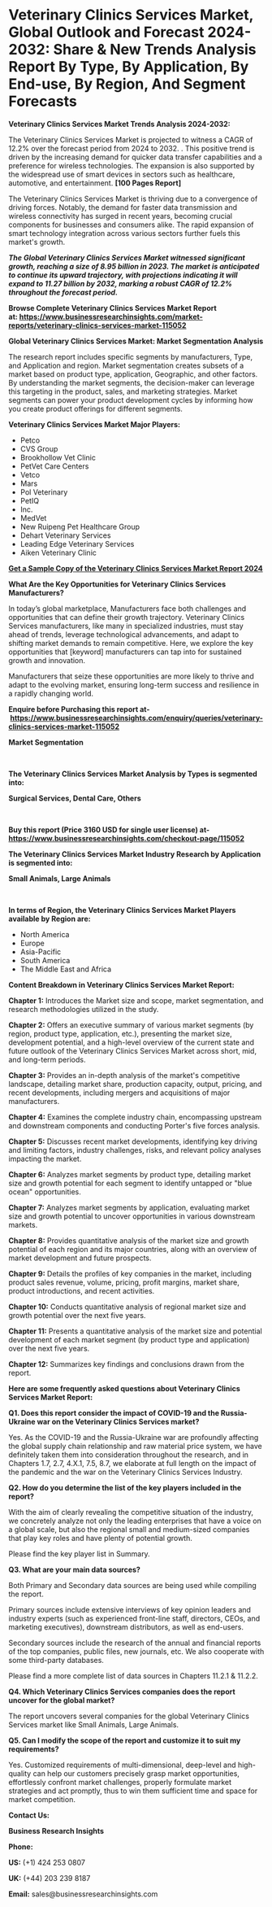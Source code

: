 <h1>Veterinary Clinics Services Market, Global Outlook and Forecast 2024-2032: Share & New Trends Analysis Report By Type, By Application, By End-use, By Region, And Segment Forecasts</h1>  

<p><strong>Veterinary Clinics Services Market Trends Analysis 2024-2032:</strong></p><p>The Veterinary Clinics Services Market is projected to witness a CAGR of 12.2% over the forecast period from 2024 to 2032. . This positive trend is driven by the increasing demand for quicker data transfer capabilities and a preference for wireless technologies. The expansion is also supported by the widespread use of smart devices in sectors such as healthcare, automotive, and entertainment. <strong>[100 Pages Report]</strong></p><p>The Veterinary Clinics Services Market is thriving due to a convergence of driving forces. Notably, the demand for faster data transmission and wireless connectivity has surged in recent years, becoming crucial components for businesses and consumers alike. The rapid expansion of smart technology integration across various sectors further fuels this market's growth.</p><p><strong><em>The Global Veterinary Clinics Services Market witnessed significant growth, reaching a size of 8.95 billion in 2023. The market is anticipated to continue its upward trajectory, with projections indicating it will expand to 11.27 billion by 2032, marking a robust CAGR of 12.2% throughout the forecast period.</em></strong></p><p><strong>Browse Complete Veterinary Clinics Services Market Report at:&nbsp;<a href="https://www.businessresearchinsights.com/market-reports/veterinary-clinics-services-market-115052">https://www.businessresearchinsights.com/market-reports/veterinary-clinics-services-market-115052</a></strong></p><p><strong>Global Veterinary Clinics Services Market: Market Segmentation Analysis</strong></p><p>The research report includes specific segments by manufacturers, Type, and Application and region. Market segmentation creates subsets of a market based on product type, application, Geographic, and other factors. By understanding the market segments, the decision-maker can leverage this targeting in the product, sales, and marketing strategies. Market segments can power your product development cycles by informing how you create product offerings for different segments.</p><p><strong>Veterinary Clinics Services Market Major Players: </strong></p><p><ul><li>Petco<li>CVS Group<li>Brookhollow Vet Clinic<li>PetVet Care Centers<li>Vetco<li>Mars<li>Pol Veterinary<li>PetIQ<li>Inc.<li>MedVet<li>New Ruipeng Pet Healthcare Group<li>Dehart Veterinary Services<li>Leading Edge Veterinary Services<li>Aiken Veterinary Clinic</ul></p><p><strong><a href="https://www.businessresearchinsights.com/enquiry/request-sample-pdf/veterinary-clinics-services-market-115052">Get a Sample Copy of the Veterinary Clinics Services Market Report 2024</a></strong></p><p><strong>What Are the Key Opportunities for Veterinary Clinics Services Manufacturers?</strong></p><p>In today&rsquo;s global marketplace, Manufacturers face both challenges and opportunities that can define their growth trajectory. Veterinary Clinics Services manufacturers, like many in specialized industries, must stay ahead of trends, leverage technological advancements, and adapt to shifting market demands to remain competitive. Here, we explore the key opportunities that [keyword] manufacturers can tap into for sustained growth and innovation.</p><p>Manufacturers that seize these opportunities are more likely to thrive and adapt to the evolving market, ensuring long-term success and resilience in a rapidly changing world.</p><p><strong>Enquire before Purchasing this report at-&nbsp;<a href="https://www.businessresearchinsights.com/enquiry/queries/veterinary-clinics-services-market-115052">https://www.businessresearchinsights.com/enquiry/queries/veterinary-clinics-services-market-115052</a></strong></p><p><strong>Market Segmentation</strong></p><p>&nbsp;</p><p><strong>The Veterinary Clinics Services Market Analysis by Types is segmented into:</strong></p><p><strong>Surgical Services, Dental Care, Others</strong></p><p><strong>&nbsp;</strong></p><p><strong>Buy this report (Price 3160 USD for single user license) at- <a href="https://www.businessresearchinsights.com/checkout-page/115052">https://www.businessresearchinsights.com/checkout-page/115052</a> </strong></p><p><strong>The Veterinary Clinics Services Market Industry Research by Application is segmented into:</strong></p><p><strong>Small Animals, Large Animals</strong></p><p>&nbsp;</p><p><strong>In terms of Region, the Veterinary Clinics Services Market Players available by Region are:</strong></p><ul><li>North America</li><li>Europe</li><li>Asia-Pacific</li><li>South America</li><li>The Middle East and Africa</li></ul><p><strong>Content Breakdown in Veterinary Clinics Services Market Report:</strong></p><p><strong>Chapter 1:</strong>&nbsp;Introduces the Market size and scope, market segmentation, and research methodologies utilized in the study.</p><p><strong>Chapter 2:</strong>&nbsp;Offers an executive summary of various market segments (by region, product type, application, etc.), presenting the market size, development potential, and a high-level overview of the current state and future outlook of the Veterinary Clinics Services Market across short, mid, and long-term periods.</p><p><strong>Chapter 3:</strong>&nbsp;Provides an in-depth analysis of the market's competitive landscape, detailing market share, production capacity, output, pricing, and recent developments, including mergers and acquisitions of major manufacturers.</p><p><strong>Chapter 4:</strong>&nbsp;Examines the complete industry chain, encompassing upstream and downstream components and conducting Porter's five forces analysis.</p><p><strong>Chapter 5:</strong>&nbsp;Discusses recent market developments, identifying key driving and limiting factors, industry challenges, risks, and relevant policy analyses impacting the market.</p><p><strong>Chapter 6:</strong>&nbsp;Analyzes market segments by product type, detailing market size and growth potential for each segment to identify untapped or "blue ocean" opportunities.</p><p><strong>Chapter 7:</strong>&nbsp;Analyzes market segments by application, evaluating market size and growth potential to uncover opportunities in various downstream markets.</p><p><strong>Chapter 8:</strong>&nbsp;Provides quantitative analysis of the market size and growth potential of each region and its major countries, along with an overview of market development and future prospects.</p><p><strong>Chapter 9:</strong>&nbsp;Details the profiles of key companies in the market, including product sales revenue, volume, pricing, profit margins, market share, product introductions, and recent activities.</p><p><strong>Chapter 10:</strong>&nbsp;Conducts quantitative analysis of regional market size and growth potential over the next five years.</p><p><strong>Chapter 11:</strong>&nbsp;Presents a quantitative analysis of the market size and potential development of each market segment (by product type and application) over the next five years.</p><p><strong>Chapter 12:</strong>&nbsp;Summarizes key findings and conclusions drawn from the report.</p><p><strong>Here are some frequently asked questions about Veterinary Clinics Services Market Report:</strong></p><p><strong>Q1. Does this report consider the impact of COVID-19 and the Russia-Ukraine war on the Veterinary Clinics Services market?</strong></p><p>Yes. As the COVID-19 and the Russia-Ukraine war are profoundly affecting the global supply chain relationship and raw material price system, we have definitely taken them into consideration throughout the research, and in Chapters 1.7, 2.7, 4.X.1, 7.5, 8.7, we elaborate at full length on the impact of the pandemic and the war on the Veterinary Clinics Services Industry.</p><p><strong>Q2. How do you determine the list of the key players included in the report?</strong></p><p>With the aim of clearly revealing the competitive situation of the industry, we concretely analyze not only the leading enterprises that have a voice on a global scale, but also the regional small and medium-sized companies that play key roles and have plenty of potential growth.</p><p>Please find the key player list in Summary.</p><p><strong>Q3. What are your main data sources?</strong></p><p>Both Primary and Secondary data sources are being used while compiling the report.</p><p>Primary sources include extensive interviews of key opinion leaders and industry experts (such as experienced front-line staff, directors, CEOs, and marketing executives), downstream distributors, as well as end-users.</p><p>Secondary sources include the research of the annual and financial reports of the top companies, public files, new journals, etc. We also cooperate with some third-party databases.</p><p>Please find a more complete list of data sources in Chapters 11.2.1 &amp; 11.2.2.</p><p><strong>Q4. Which Veterinary Clinics Services companies does the report uncover for the global market?</strong></p><p>The report uncovers several companies for the global Veterinary Clinics Services market like Small Animals, Large Animals.</p><p><strong>Q5. Can I modify the scope of the report and customize it to suit my requirements?</strong></p><p>Yes. Customized requirements of multi-dimensional, deep-level and high-quality can help our customers precisely grasp market opportunities, effortlessly confront market challenges, properly formulate market strategies and act promptly, thus to win them sufficient time and space for market competition.</p><p><strong>Contact Us:&nbsp;</strong></p><p><strong>Business Research Insights</strong></p><p><strong>Phone:</strong></p><p><strong>US:</strong>&nbsp;(+1) 424 253 0807</p><p><strong>UK:</strong>&nbsp;(+44) 203 239 8187</p><p><strong>Email:</strong>&nbsp;sales@businessresearchinsights.com</p>

